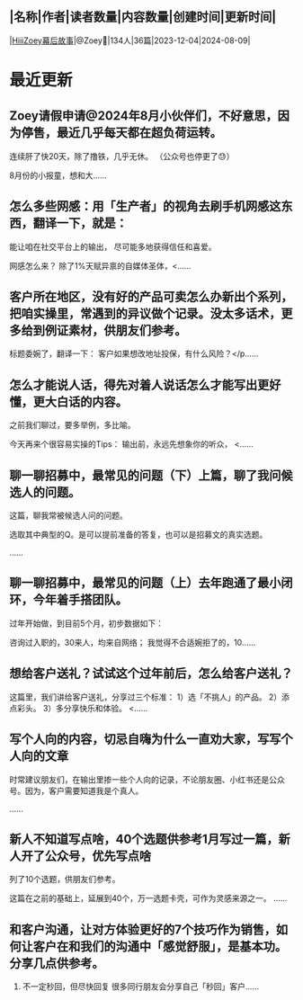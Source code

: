 |名称|作者|读者数量|内容数量|创建时间|更新时间|
---
|[HiiiZoey幕后故事](https://xiaobot.net/p/zoeyyu7?refer=0b133df9-27dc-423b-8101-639049001c13)|@Zoey🐋|134人|36篇|2023-12-04|2024-08-09|

# 最近更新
## Zoey请假申请@2024年8月小伙伴们，不好意思，因为停售，最近几乎每天都在超负荷运转。
连续肝了快20天，除了撸铁，几乎无休。
（公众号也停更了😓）

8月份的小报童，想和大......
## 怎么多些网感：用「生产者」的视角去刷手机网感这东西，翻译一下，就是：
能让咱在社交平台上的输出，
尽可能多地获得信任和喜爱。

网感怎么来？
除了1%天赋异禀的自媒体圣体，<......
## 客户所在地区，没有好的产品可卖怎么办新出个系列，把咱实操里，常遇到的异议做个记录。没太多话术，更多给到例证素材，供朋友们参考。

标题委婉了，翻译一下：
客户如果想改地址投保，有什么风险？</p......
## 怎么才能说人话，得先对着人说话怎么才能写出更好懂，更大白话的内容。
之前我们聊过，要多举例，多比喻。

今天再来个很容易实操的Tips：
输出前，永远先想象你的听众，
<......
## 聊一聊招募中，最常见的问题（下）上篇，聊了我问候选人的问题。
这篇，聊我常被候选人问的问题。

选取其中典型的Q。是可以提前准备的答复，也可以是招募文的真实选题。

......
## 聊一聊招募中，最常见的问题（上）去年跑通了最小闭环，今年着手搭团队。
过年开始做，到目前5个月，初步数据如下：

咨询过入职的，30来人，均来自网络；
我觉得不合适婉拒了的，10......
## 想给客户送礼？试试这个过年前后，怎么给客户送礼？
这篇里，我们讲给客户送礼，分享过三个标准：
1）选「不挑人」的产品。
2）添点彩头。
3）多分享快乐和体验。
<......
## 写个人向的内容，切忌自嗨为什么一直劝大家，写写个人向的文章

时常建议朋友们，在输出里掺一些个人向的记录，不论朋友圈、小红书还是公众号。因为，客户需要知道我是个真人。

......
## 新人不知道写点啥，40个选题供参考1月写过一篇，新人开了公众号，优先写点啥
列了10个选题，供朋友们参考。

这篇在之前的基础上，延展到40个，万一选题卡壳，可作为灵感来源之一。
......
## 和客户沟通，让对方体验更好的7个技巧作为销售，如何让客户在和我们的沟通中「感觉舒服」，是基本功。分享几点供参考。


1. 不一定秒回，但尽快回复
很多同行朋友会分享自己「秒回」客户......

